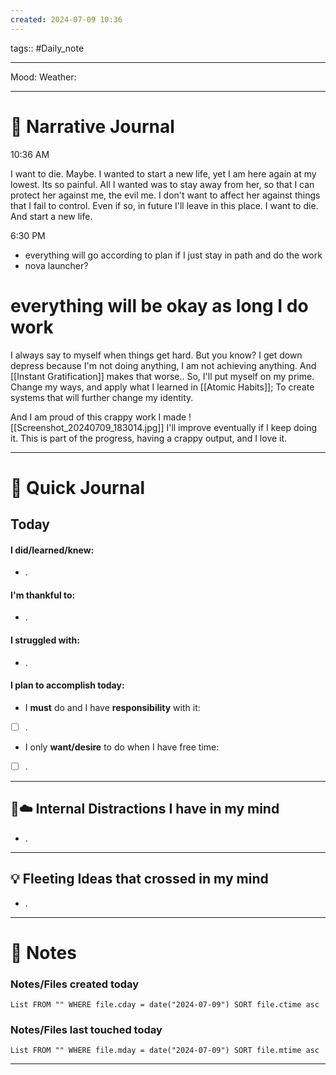 ```yaml
---
created: 2024-07-09 10:36
---
```

tags:: #Daily_note

---

Mood:
Weather:

---
#  📝 Narrative Journal
10:36 AM

I want to die. Maybe. I wanted to start a new life, yet I am here again at my lowest. Its so painful. All I wanted was to stay away from her, so that I can protect her against me, the evil me. I don't want to affect her against things that I fail to control. Even if so, in future I'll leave in this place. I want to die. And start a new life.

6:30 PM

- everything will go according to plan if I just stay in path and do the work
- nova launcher?

# everything will be okay as long I do work

I always say to myself when things get hard. But you know? I get down depress because I'm not doing anything, I am not achieving anything. And [[Instant Gratification]] makes that worse.. So, I'll put myself on my prime. Change my ways, and apply what I learned in [[Atomic Habits]]; To create systems that will further change my identity.

And I am proud of this crappy work I made
![[Screenshot_20240709_183014.jpg]]
I'll improve eventually if I keep doing it. This is part of the progress, having a crappy output, and I love it.





---
# 📝 Quick Journal

## Today
#### I did/learned/knew:
- .
#### I'm thankful to:
- .
#### I struggled with:
- .
#### I plan to accomplish today:
- I **must** do and I have **responsibility** with it:
- [ ] .
- I only **want/desire** to do when I have free time:
- [ ] .

---

## 🧠☁️ Internal Distractions I have in my mind
- . 

---

## 💡 Fleeting Ideas that crossed in my mind
- . 

---
# 📝 Notes

### Notes/Files created today
```dataview
List FROM "" WHERE file.cday = date("2024-07-09") SORT file.ctime asc
```

### Notes/Files last touched today
```dataview
List FROM "" WHERE file.mday = date("2024-07-09") SORT file.mtime asc
```

---